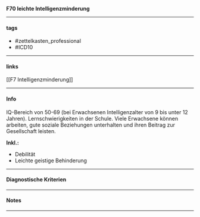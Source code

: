 __F70 leichte Intelligenzminderung__

___________________________________________
#### tags

- #zettelkasten_professional
- #ICD10 
___________________________________________
#### links

[[F7 Intelligenzminderung]]

___________________________________________
#### Info
IQ-Bereich von 50-69 (bei Erwachsenen Intelligenzalter von 9 bis unter 12 Jahren). Lernschwierigkeiten in der Schule. Viele Erwachsene können arbeiten, gute soziale Beziehungen unterhalten und ihren Beitrag zur Gesellschaft leisten.

**Inkl.:**
- Debilität  
- Leichte geistige Behinderung
___________________________________________
#### Diagnostische Kriterien

___________________________________________
#### Notes

___________________________________________

